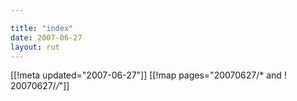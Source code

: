 ```yaml
---

title: "index"
date: 2007-06-27
layout: rut
---
```


[[!meta updated="2007-06-27"]]
[[!map pages="20070627/* and ! 20070627/*/*"]]
